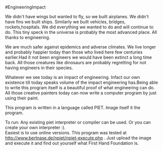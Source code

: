 #EngineeringImpact

We didn't have wings but wanted to fly, so we built airplanes. We didn't have fins we built ships. Similarly we built vehicles, bridges, rockets,hospitals. We did everything we wanted to do and will continue to do. This tiny speck in the universe is probably the most advanced place. All thanks to engineering.

We are much safer against epidemics and adverse climates. We live longer and probably happier today than those who lived here few centuries earlier.Had it not been engineers we would have been extinct a long time back. All those creatures like dinosaurs are probably regretting for not having engineers in their species.

Whatever we see today is an impact of engineering. Infact our own existence till today speaks volume of the impact engineering has.Being able to write this program itself is a beautiful proof of what engineering can do. All those creative painters today can now write a computer program by just using their paint. 

This program is written in a language called PIET.  Image itself it the program.

To run: Any existing piet interpreter or compiler can be used. Or you can create your own interpreter :).  
Easiest is to use online versions. This program was tested at http://www.bertnase.de/npiet/npiet-execute.php . 
Just upload the image and execute it and find out yourself what First Hand Foundation is.



